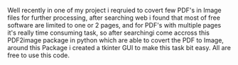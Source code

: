 Well recently in one of my project i reqruied to covert few PDF's in Image files for further processing, after searching web i found that most of free software are limited to one or 2 pages,
and for PDF's with multiple pages it's really time consuming task, so after searchingi come accross this PDF2image package in python which are able to covert the PDF to Image, around this
Package i created a tkinter GUI to make this task bit easy.
All are free to use this code.
